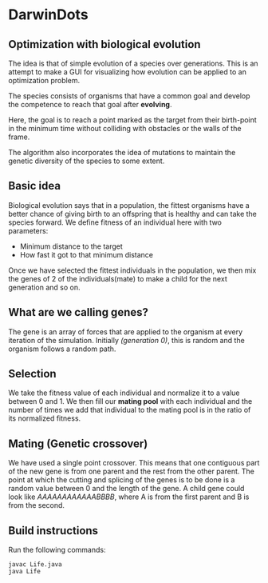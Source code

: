 # DarwinDots
## Optimization with biological evolution

The idea is that of simple evolution of a species over generations. This is an attempt to make a GUI for visualizing how evolution can be applied to an optimization problem.

The species consists of organisms that have a common goal and develop the competence to reach that goal after **evolving**.

Here, the goal is to reach a point marked as the target from their birth-point in the minimum time without colliding with obstacles or the walls of the frame.

The algorithm also incorporates the idea of mutations to maintain the genetic diversity of the species to some extent. 


## Basic idea
Biological evolution says that in a population, the fittest organisms have a better chance of giving birth to an offspring that is healthy and can take the species forward.
We define fitness of an individual here with two parameters:
* Minimum distance to the target
* How fast it got to that minimum distance

Once we have selected the fittest individuals in the population, we then mix the genes of 2 of the individuals(mate) to make a child for the next generation and so on.

## What are we calling genes?
The gene is an array of forces that are applied to the organism at every iteration of the simulation. Initially *(generation 0)*, this is random and the organism follows a random path. 

## Selection
We take the fitness value of each individual and normalize it to a value between 0 and 1. We then fill our **mating pool** with each individual and the number of times we add that individual to the mating pool is in the ratio of its normalized fitness.

## Mating (Genetic crossover)
We have used a single point crossover. This means that one contiguous part of the new gene is from one parent and the rest from the other parent. The point at which the cutting and splicing of the genes is to be done is a random value between 0 and the length of the gene.
 A child gene could look like *AAAAAAAAAAAABBBB*, where A is from the first parent and B is from the second.

## Build instructions 
Run the following commands:
```
javac Life.java
java Life
```
